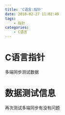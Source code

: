 ```yaml
---
title: 'C语言:指针'
date: 2018-02-27 11:02:49
tags:
	- 指针
categories:
	- C语言
---
```


# C语言指针

多端同步测试数据

# 数据测试信息

再次测试多端同步有没有问题